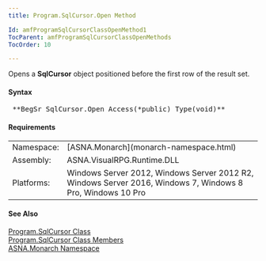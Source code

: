 ```yaml
---
title: Program.SqlCursor.Open Method

Id: amfProgramSqlCursorClassOpenMethod1
TocParent: amfProgramSqlCursorClassOpenMethods
TocOrder: 10

---
```


Opens a **SqlCursor** object positioned before the first row of the result set.

#### Syntax
<pre class="syntax"> **BegSr SqlCursor.Open Access(*public) Type(void)**       </pre>

#### Requirements
<table class="dttable" cellspacing="0" cellpadding="4" width="60%">
           <colgroup>
            <col width="15%" style="font-weight:bold" />
            <col width="85%" />
          </colgroup>
          <tr>
            <td>Namespace:</td>
            <td>[ASNA.Monarch](monarch-namespace.html)</td>
          </tr>
          <tr>
            <td>Assembly:</td>
            <td>ASNA.VisualRPG.Runtime.DLL</td>
          </tr>
         <tr>
            <td>Platforms:</td>
            <td> Windows Server 2012, Windows Server 2012 R2, Windows Server 2016, Windows 7, Windows 8 Pro, Windows 10 Pro</td>
         </tr>
</table>

<!-- end -->

#### See Also
[ Program.SqlCursor Class](program-sql-cursor-class.html) <br /> [ Program.SqlCursor Class Members](program-sql-cursor-class-members.html) <br /> [ASNA.Monarch Namespace](monarch-namespace.html) 
